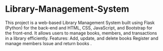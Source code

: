 # Library-Management-System
This project is a web-based Library Management System built using Flask (Python) for the back-end and HTML, CSS, JavaScript, and Bootstrap for the front-end. It allows users to manage books, members, and transactions in a library efficiently.  Features: Add, update, and delete books  Register and manage members  Issue and return books .
